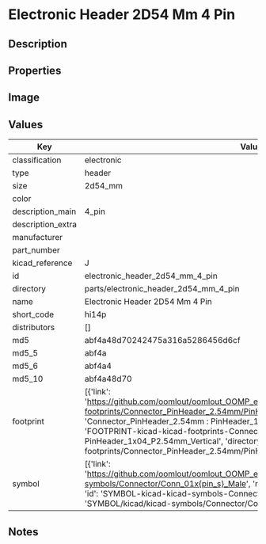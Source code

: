 # Electronic Header 2D54 Mm 4 Pin

## Description

## Properties


## Image


## Values

| Key | Value |
| --- | --- |
| classification | electronic |
| type | header |
| size | 2d54_mm |
| color |  |
| description_main | 4_pin |
| description_extra |  |
| manufacturer |  |
| part_number |  |
| kicad_reference | J |
| id | electronic_header_2d54_mm_4_pin |
| directory | parts/electronic_header_2d54_mm_4_pin |
| name | Electronic Header 2D54 Mm 4 Pin |
| short_code | hi14p |
| distributors | [] |
| md5 | abf4a48d70242475a316a5286456d6cf |
| md5_5 | abf4a |
| md5_6 | abf4a4 |
| md5_10 | abf4a48d70 |
| footprint | [{'link': 'https://github.com/oomlout/oomlout_OOMP_eda_V2/tree/main/FOOTPRINT/kicad/kicad-footprints/Connector_PinHeader_2.54mm/PinHeader_1x04_P2.54mm_Vertical', 'name': 'Connector_PinHeader_2.54mm : PinHeader_1x04_P2.54mm_Vertical', 'id': 'FOOTPRINT-kicad-kicad-footprints-Connector_PinHeader_2.54mm-PinHeader_1x04_P2.54mm_Vertical', 'directory': 'FOOTPRINT/kicad/kicad-footprints/Connector_PinHeader_2.54mm/PinHeader_1x04_P2.54mm_Vertical/'}] |
| symbol | [{'link': 'https://github.com/oomlout/oomlout_OOMP_eda_V2/tree/main/SYMBOL/kicad/kicad-symbols/Connector/Conn_01x{pin_s}_Male', 'name': 'Connector : Conn_01x04_Male', 'id': 'SYMBOL-kicad-kicad-symbols-Connector-Conn_01x04_Male', 'directory': 'SYMBOL/kicad/kicad-symbols/Connector/Conn_01x04_Male/'}] |

## Notes

